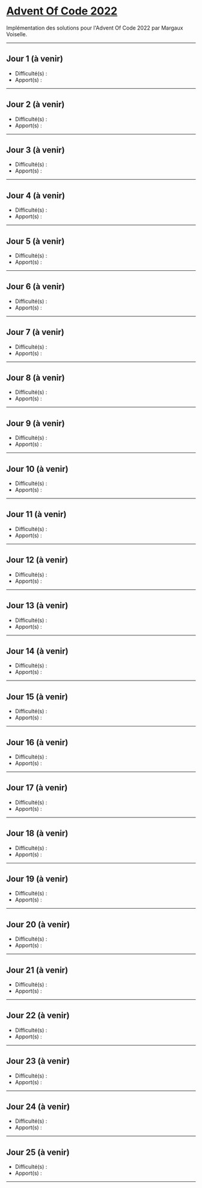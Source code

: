 # [Advent Of Code 2022](https://adventofcode.com/2022/)

Implémentation des solutions pour l'Advent Of Code 2022 par Margaux Voiselle.

---

## Jour 1 (à venir)

-   Difficulté(s) :
-   Apport(s) :

---

## Jour 2 (à venir)

-   Difficulté(s) :
-   Apport(s) :

---

## Jour 3 (à venir)

-   Difficulté(s) :
-   Apport(s) :

---

## Jour 4 (à venir)

-   Difficulté(s) :
-   Apport(s) :

---

## Jour 5 (à venir)

-   Difficulté(s) :
-   Apport(s) :

---

## Jour 6 (à venir)

-   Difficulté(s) :
-   Apport(s) :

---

## Jour 7 (à venir)

-   Difficulté(s) :
-   Apport(s) :

---

## Jour 8 (à venir)

-   Difficulté(s) :
-   Apport(s) :

---

## Jour 9 (à venir)

-   Difficulté(s) :
-   Apport(s) :

---

## Jour 10 (à venir)

-   Difficulté(s) :
-   Apport(s) :

---

## Jour 11 (à venir)

-   Difficulté(s) :
-   Apport(s) :

---

## Jour 12 (à venir)

-   Difficulté(s) :
-   Apport(s) :

---

## Jour 13 (à venir)

-   Difficulté(s) :
-   Apport(s) :

---

## Jour 14 (à venir)

-   Difficulté(s) :
-   Apport(s) :

---

## Jour 15 (à venir)

-   Difficulté(s) :
-   Apport(s) :

---

## Jour 16 (à venir)

-   Difficulté(s) :
-   Apport(s) :

---

## Jour 17 (à venir)

-   Difficulté(s) :
-   Apport(s) :

---

## Jour 18 (à venir)

-   Difficulté(s) :
-   Apport(s) :

---

## Jour 19 (à venir)

-   Difficulté(s) :
-   Apport(s) :

---

## Jour 20 (à venir)

-   Difficulté(s) :
-   Apport(s) :

---

## Jour 21 (à venir)

-   Difficulté(s) :
-   Apport(s) :

---

## Jour 22 (à venir)

-   Difficulté(s) :
-   Apport(s) :

---

## Jour 23 (à venir)

-   Difficulté(s) :
-   Apport(s) :

---

## Jour 24 (à venir)

-   Difficulté(s) :
-   Apport(s) :

---

## Jour 25 (à venir)

-   Difficulté(s) :
-   Apport(s) :

---
